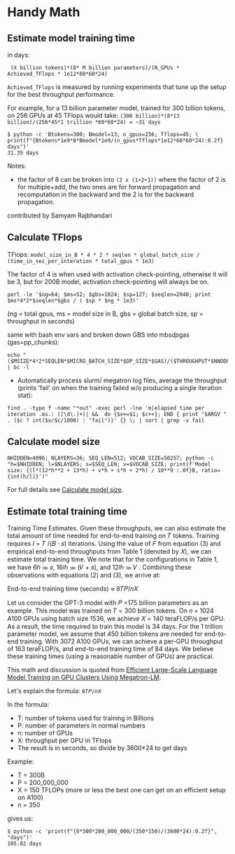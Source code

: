 # Handy Math


## Estimate model training time

in days:
```
 (X billion tokens)*(8* M billion parameters)/(N_GPUs * Achieved_TFlops * 1e12*60*60*24)
```

`Achieved_TFlops` is measured by running experiments that tune up the setup for the best throughput performance.

For example, for a 13 billion parameter model, trained for 300 billion tokens, on 256 GPUs at 45 TFlops would take: `(300 billion)*(8*13 billion)/(256*45*1 trillion *60*60*24) = ~31 days`

```
$ python -c 'Btokens=300; Bmodel=13; n_gpus=256; Tflops=45; \
print(f"{Btokens*1e9*8*Bmodel*1e9/(n_gpus*Tflops*1e12*60*60*24):0.2f} days")'
31.35 days
```

Notes:

- the factor of 8 can be broken into `(2 x (1+2+1))` where the factor of 2 is for multiple+add, the two ones are for forward propagation and recomputation in the backward and the 2 is for the backward propagation.

contributed by Samyam Rajbhandari


## Calculate TFlops


TFlops: `model_size_in_B * 4 * 2 * seqlen * global_batch_size / (time_in_sec_per_interation * total_gpus * 1e3)`

The factor of 4 is when used with activation check-pointing,
otherwise it will be 3, but for 200B model, activation check-pointing will always be on.

```
perl -le '$ng=64; $ms=52; $gbs=1024; $sp=127; $seqlen=2048; print $ms*4*2*$seqlen*$gbs / ( $sp * $ng * 1e3)'
```
(ng = total gpus, ms = model size in B, gbs = global batch size, sp = throughput in seconds)

same with bash env vars and broken down GBS into mbs*dp*gas (gas=pp_chunks):
```
echo "($MSIZE*4*2*SEQLEN*$MICRO_BATCH_SIZE*$DP_SIZE*$GAS)/($THROUGHPUT*$NNODES*4*1000)" | bc -l
```

- Automatically process slurm/ megatron log files, average the throughput (prints 'fail' on when the training failed w/o producing a single iteration stat):
```
find . -type f -name "*out" -exec perl -lne 'm|elapsed time per iteration .ms.: ([\d\.]+)| &&  do {$x+=$1; $c++}; END { print "$ARGV " . ($c ? int($x/$c/1000) : "fail")}' {} \; | sort | grep -v fail
```

## Calculate model size

```
NHIDDEN=4096; NLAYERS=36; SEQ_LEN=512; VOCAB_SIZE=50257; python -c "h=$NHIDDEN; l=$NLAYERS; s=$SEQ_LEN; v=$VOCAB_SIZE; print(f'Model size: {(l*(12*h**2 + 13*h) + v*h + s*h + 2*h) / 10**9 :.0f}B, ratio={int(h/l)}')"
```



For full details see [Calculate model size](../experiments/gpt2-utils.md).


## Estimate total training time

Training Time Estimates. Given these throughputs, we can also estimate the total amount of time needed for end-to-end training on 𝑇 tokens. Training requires 𝐼 = 𝑇 /(𝐵 · 𝑠) iterations. Using the value of 𝐹 from equation (3) and empirical end-to-end throughputs from Table 1 (denoted by 𝑋), we can estimate total training time. We note that for the configurations in Table 1, we have 6ℎ ≫ 𝑠, 16𝑙ℎ ≫ (𝑉 + 𝑠), and 12𝑙ℎ ≫ 𝑉 . Combining these observations with equations (2) and (3), we arrive at:

End-to-end training time (seconds) ≈ 8𝑇𝑃/𝑛𝑋

Let us consider the GPT-3 model with 𝑃 =175 billion parameters as an example. This model was trained on 𝑇 = 300 billion tokens. On 𝑛 = 1024 A100 GPUs using batch size 1536, we achieve 𝑋 = 140 teraFLOP/s per GPU. As a result, the time required to train this model is 34 days. For the 1 trillion parameter model, we assume that 450 billion tokens are needed for end-to-end training. With 3072 A100 GPUs, we can achieve a per-GPU throughput of 163 teraFLOP/s, and end-to-end training time of 84 days. We believe these training times (using a reasonable number of GPUs) are practical.


This math and discussion is quoted from [Efficient Large-Scale Language Model Training on GPU Clusters Using Megatron-LM](https://arxiv.org/abs/2104.04473).

Let's explain the formula: `8𝑇𝑃/𝑛𝑋`

In the formula:

- T: number of tokens used for training in Billions
- P: number of parameters in normal numbers
- n: number of GPUs
- X: throughput per GPU in TFlops
- The result is in seconds, so divide by 3600*24 to get days

Example:

- T = 300B
- P = 200_000_000
- X = 150 TFLOPs (more or less the best one can get on an efficient setup on A100)
- n = 350

gives us:

```
$ python -c 'print(f"{8*300*200_000_000/(350*150)/(3600*24):0.2f}", "days")'
105.82 days
```
